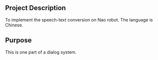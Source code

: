 ## Project Description
To implement the speech-text conversion on Nao robot. The language is Chinese.

## Purpose
This is one part of a dialog system.
